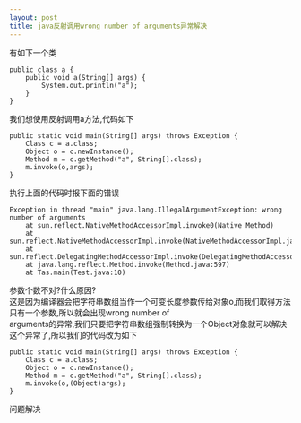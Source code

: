 ```yaml
---
layout: post
title: java反射调用wrong number of arguments异常解决
---
```


有如下一个类

    public class a {
        public void a(String[] args) {
            System.out.println("a");
        }
    }

我们想使用反射调用a方法,代码如下

    public static void main(String[] args) throws Exception {
        Class c = a.class;
        Object o = c.newInstance();
        Method m = c.getMethod("a", String[].class);
        m.invoke(o,args);
    }

执行上面的代码时报下面的错误

    Exception in thread "main" java.lang.IllegalArgumentException: wrong number of arguments
        at sun.reflect.NativeMethodAccessorImpl.invoke0(Native Method)
        at sun.reflect.NativeMethodAccessorImpl.invoke(NativeMethodAccessorImpl.java:39)
        at sun.reflect.DelegatingMethodAccessorImpl.invoke(DelegatingMethodAccessorImpl.java:25)
        at java.lang.reflect.Method.invoke(Method.java:597)
        at Tas.main(Test.java:10)

参数个数不对?什么原因?<br>
这是因为编译器会把字符串数组当作一个可变长度参数传给对象o,而我们取得方法只有一个参数,所以就会出现wrong number of<br>arguments的异常,我们只要把字符串数组强制转换为一个Object对象就可以解决这个异常了,所以我们的代码改为如下

    public static void main(String[] args) throws Exception {
        Class c = a.class;
        Object o = c.newInstance();
        Method m = c.getMethod("a", String[].class);
        m.invoke(o,(Object)args);
    }

问题解决
